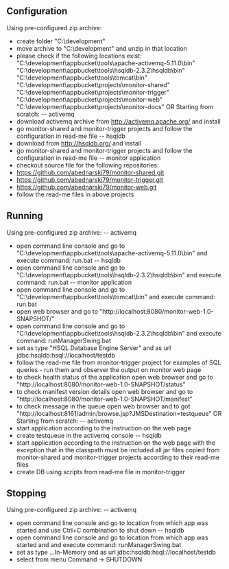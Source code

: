 Configuration 
-------------

Using pre-configured zip archive:
- create folder "C:\development"
- move archive to "C:\development" and unzip in that location
- please check if the following locations exist:
"C:\development\appbucket\tools\apache-activemq-5.11.0\bin"
"C:\development\appbucket\tools\hsqldb-2.3.2\hsqldb\bin"
"C:\development\appbucket\tools\tomcat\bin"
"C:\development\appbucket\projects\monitor-shared"
"C:\development\appbucket\projects\monitor-trigger"
"C:\development\appbucket\projects\monitor-web"
"C:\development\appbucket\projects\monitor-docs"
OR
Starting from scratch:
-- activemq
- download activemq archive from http://activemq.apache.org/ and install
- go monitor-shared and monitor-trigger projects and follow the configuration in read-me file
-- hsqldb
- download from http://hsqldb.org/ and install
- go monitor-shared and monitor-trigger projects and follow the configuration in read-me file
-- monitor application
- checkout source file for the following repositories:
- https://github.com/abednarski79/monitor-shared.git
- https://github.com/abednarski79/monitor-trigger.git
- https://github.com/abednarski79/monitor-web.git
- follow the read-me files in above projects

Running
-------
Using pre-configured zip archive:
-- activemq
- open command line console and go to "C:\development\appbucket\tools\apache-activemq-5.11.0\bin" and execute command:
run.bat
-- hsqldb
- open command line console and go to "C:\development\appbucket\tools\hsqldb-2.3.2\hsqldb\bin" and execute command:
run.bat
-- monitor application
- open command line console and go to "C:\development\appbucket\tools\tomcat\bin" and execute command:
run.bat
- open web browser and go to "http://localhost:8080/monitor-web-1.0-SNAPSHOT/"
- open command line console and go to "C:\development\appbucket\tools\hsqldb-2.3.2\hsqldb\bin" and execute command:
runManagerSwing.bat
- set as type "HSQL Database Engine Server" and as url jdbc:hsqldb:hsql://localhost/testdb
- follow the read-me file from monitor-trigger project for examples of SQL queries - run them and observer the output on monitor web page
- to check health status of the application open web browser and go to "http://localhost:8080/monitor-web-1.0-SNAPSHOT/status"
- to check manifest version details open web browser and go to "http://localhost:8080/monitor-web-1.0-SNAPSHOT/manifest"
- to check message in the queue open web browser and to got "http://localhost:8161/admin/browse.jsp?JMSDestination=testqueue"
OR
Starting from scratch:
-- activemq
- start application according to the instruction on the web page
- create testqueue in the activemq console
-- hsqldb
- start application according to the instruction on the web page with the exception that in the classpath 
must be included all jar files copied from monitor-shared and monitor-trigger projects according to their read-me files
- create DB using scripts from read-me file in monitor-trigger

Stopping
--------
Using pre-configured zip archive:
-- activemq
- open command line console and go to location from which app was started and use Ctrl+C combination to shut down
-- hsqldb
- open command line console and go to location from which app was started and and execute command:
runManagerSwing.bat
- set as type ...In-Memory and as url jdbc:hsqldb:hsql://localhost/testdb
- select from menu Command -> SHUTDOWN
